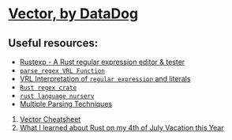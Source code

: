 # **[Vector, by DataDog](https://vector.dev)**

## Useful resources:
* [Rustexp - A Rust regular expression editor & tester](https://rustexp.lpil.uk/)
* [`parse_regex VRL Function`](https://vector.dev/docs/reference/vrl/functions/#parse_regex)
* [VRL Interpretation of `regular expression` and literals](https://vector.dev/docs/reference/vrl/expressions/#regular-expression)
* [`Rust regex crate`](https://docs.rs/regex/latest/regex/#syntax)
* [`rust language nursery`](https://rust-lang-nursery.github.io/rust-cookbook/text/regex.html)
* [Multiple Parsing Techniques](https://vector.dev/docs/reference/vrl/#multiple-parsing-strategies) 

1) [Vector Cheatsheet](https://gitlab.com/mdfranz/cheetsheetz/-/blob/master/vector.md)
2) [What I learned about Rust on my 4th of July Vacation this Year](https://blog.mdfranz.com/what-i-learned-about-rust-on-my-4th-of-july-vacation-this-year-1330f0e96f40)
